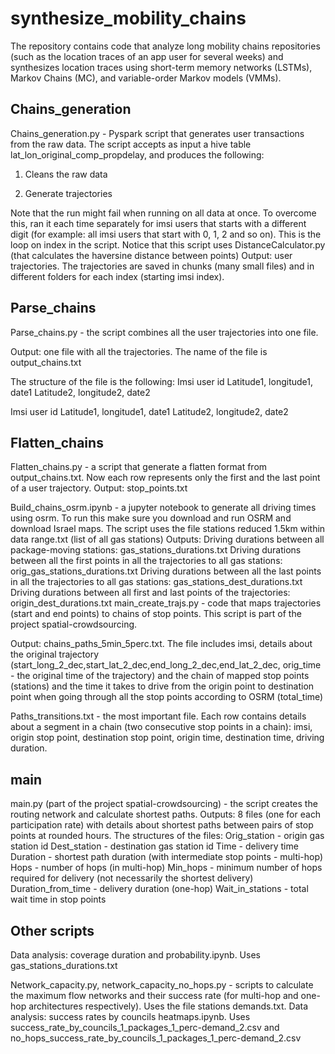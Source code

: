 # synthesize_mobility_chains
The repository contains code that analyze long mobility chains repositories (such as the location traces of an app user for several weeks) and synthesizes location traces using short-term memory networks (LSTMs), Markov Chains (MC), and variable-order Markov models
(VMMs).

## Chains_generation
Chains_generation.py - Pyspark script that generates user transactions from the raw data. The script accepts as input a hive table lat_lon_original_comp_propdelay, and produces the following:

1. Cleans the raw data

2. Generate trajectories

Note that the run might fail when running on all data at once. To overcome this, ran it each time separately for imsi users that starts with a different digit (for example: all imsi users that start with 0, 1, 2 and so on). This is the loop on index in the script. 
Notice that this script uses DistanceCalculator.py (that calculates the haversine distance between points)
Output: user trajectories. The trajectories are saved in chunks (many small files) and in different folders for each index (starting imsi index). 

## Parse_chains

Parse_chains.py - the script combines all the user trajectories into one file. 

Output: one file with all the trajectories. The name of the file is output_chains.txt

The structure of the file is the following:
Imsi user id
Latitude1, longitude1, date1
Latitude2, longitude2, date2

Imsi user id
Latitude1, longitude1, date1
Latitude2, longitude2, date2

## Flatten_chains

Flatten_chains.py - a script that generate a flatten format from output_chains.txt. Now each row represents only the first and the last point of a user trajectory.
Output: stop_points.txt


Build_chains_osrm.ipynb - a jupyter notebook to generate all driving times using osrm. To run this make sure you download and run OSRM and download Israel maps. The script uses the file stations reduced 1.5km within data range.txt (list of all gas stations)
Outputs: 
Driving durations between all package-moving stations: gas_stations_durations.txt
Driving durations between all the first points in all the trajectories to all gas stations: orig_gas_stations_durations.txt
Driving durations between all the last points in all the trajectories to all gas stations: gas_stations_dest_durations.txt
Driving durations between all first and last points of the trajectories: origin_dest_durations.txt
main_create_trajs.py - code that maps trajectories (start and end points) to chains of stop points. This script is part of the project spatial-crowdsourcing.

Output: chains_paths_5min_5perc.txt. The file includes imsi, details about the original trajectory (start_long_2_dec,start_lat_2_dec,end_long_2_dec,end_lat_2_dec, orig_time - the original time of the trajectory) and the chain of mapped stop points (stations) and the time it takes to drive from the origin point to destination point when going through all the stop points according to OSRM (total_time)

Paths_transitions.txt - the most important file. Each row contains details about a segment in a chain (two consecutive stop points in a chain): imsi, origin stop point, destination stop point, origin time, destination time, driving duration.


## main

main.py (part of the project  spatial-crowdsourcing) - the script creates the routing network and calculate shortest paths.
Outputs: 8 files (one for each participation rate) with details about shortest paths between pairs of stop points at rounded hours. The structures of the files:
Orig_station - origin gas station id
Dest_station - destination gas station id
Time - delivery time
Duration - shortest path duration (with intermediate stop points - multi-hop)
Hops - number of hops (in multi-hop)
Min_hops - minimum number of hops required for delivery (not necessarily the shortest delivery)
Duration_from_time - delivery duration (one-hop)
Wait_in_stations - total wait time in stop points

## Other scripts

Data analysis: coverage duration and probability.ipynb. Uses gas_stations_durations.txt 

Network_capacity.py, network_capacity_no_hops.py - scripts to calculate the maximum flow networks and their success rate (for multi-hop and one-hop architectures respectively). Uses the file stations demands.txt. 
Data analysis: success rates by councils heatmaps.ipynb. Uses success_rate_by_councils_1_packages_1_perc-demand_2.csv and no_hops_success_rate_by_councils_1_packages_1_perc-demand_2.csv



 


